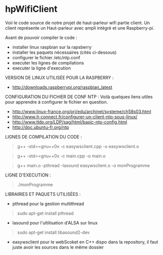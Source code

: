 hpWifiClient
============

Voii le code source de notre projet de haut-parleur wifi partie client.
Un client représente un Haut-parleur avec ampli intégré et une Raspberry-pi.

Avant de pouvoir compiler le code :
- installer linux raspbian sur la rapsberry
- installer les paquets nécessaires (cités ci-dessous)
- configurer le fichier /etc/ntp.conf 
- executer les lignes de compilations
- executer la ligne d'execution

VERSION DE LINUX UTILISÉE POUR LA RASPBERRY :
- http://downloads.raspberrypi.org/raspbian_latest

CONFIGURATION DU FICHIER DE CONF NTP :
Voilà quelques liens utiles pour apprendre à configurer le fichier en question.
- http://www.linux-france.org/prj/edu/archinet/systeme/ch58s03.html
- http://www.it-connect.fr/configurer-un-client-ntp-sous-linux/
- http://www.tldp.org/LDP/sag/html/basic-ntp-config.html
- http://doc.ubuntu-fr.org/ntp


LIGNES DE COMPILATION DU CODE : 

>g++ -std==gnu++0x -c easywsclient.cpp -o easywsclient.o

>g++ -std==gnu++0x -c main.cpp -o main.o

>g++ main.o -pthread -lasound easywsclient.o -o monProgramme


LIGNE D'EXECUTION :
>./monProgramme


LIBRAIRIES ET PAQUETS UTILISÉES :
- pthread pour la gestion multithread
>sudo apt-get install pthread

- lasound pour l'ultilisation d'ALSA sur linux
>sudo apt-get install libasound2-dev

- easywsclient pour le webScoket en C++
dispo dans la repository, il faut juste avoir les sources dans le même dossier
